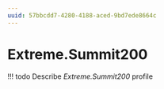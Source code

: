 ```yaml
---
uuid: 57bbcdd7-4280-4188-aced-9bd7ede8664c
---
```



# Extreme.Summit200


<!-- prettier-ignore -->
!!! todo
    Describe *Extreme.Summit200* profile
